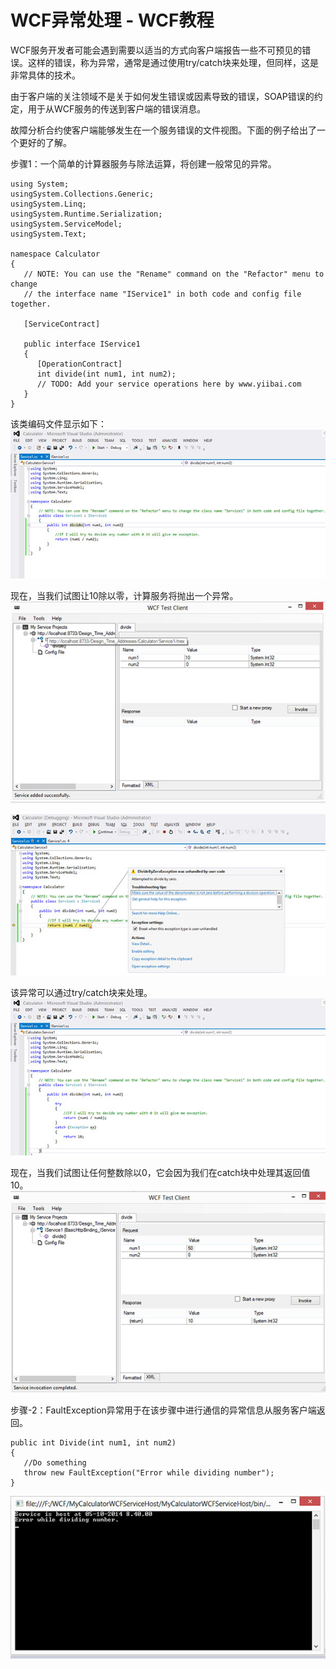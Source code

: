 # WCF异常处理 - WCF教程

WCF服务开发者可能会遇到需要以适当的方式向客户端报告一些不可预见的错误。这样的错误，称为异常，通常是通过使用try/catch块来处理，但同样，这是非常具体的技术。

由于客户端的关注领域不是关于如何发生错误或因素导致的错误，SOAP错误的约定，用于从WCF服务的传送到客户端的错误消息。

故障分析合约使客户端能够发生在一个服务错误的文件视图。下面的例子给出了一个更好的了解。

步骤1：一个简单的计算器服务与除法运算，将创建一般常见的异常。

```
using System;
usingSystem.Collections.Generic;
usingSystem.Linq;
usingSystem.Runtime.Serialization;
usingSystem.ServiceModel;
usingSystem.Text;

namespace Calculator
{
   // NOTE: You can use the "Rename" command on the "Refactor" menu to change
   // the interface name "IService1" in both code and config file together.

   [ServiceContract]

   public interface IService1
   {
      [OperationContract]
      int divide(int num1, int num2);
      // TODO: Add your service operations here by www.yiibai.com
   }
}
```

该类编码文件显示如下：
![](../img/1-141116191010406.jpg)

现在，当我们试图让10除以零，计算服务将抛出一个异常。
![](../img/1-141116191034957.jpg)

![](../img/1-141116191052317.jpg)

该异常可以通过try/catch块来处理。
![](../img/1-141116191109243.jpg)

现在，当我们试图让任何整数除以0，它会因为我们在catch块中处理其返回值10。
![](../img/1-14111619112cU.jpg)

步骤-2：FaultException异常用于在该步骤中进行通信的异常信息从服务客户端返回。

```
public int Divide(int num1, int num2)
{
   //Do something
   throw new FaultException("Error while dividing number");
}
```

![](../img/1-141116191149254.jpg)
